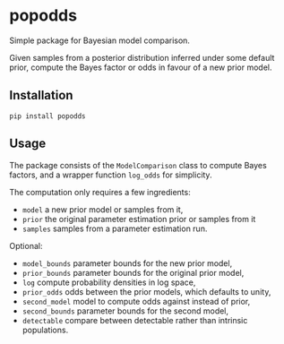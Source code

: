 # popodds
Simple package for Bayesian model comparison.

Given samples from a posterior distribution inferred under some default prior, compute the Bayes factor or odds in favour of a new prior model.

## Installation

`pip install popodds`

## Usage

The package consists of the `ModelComparison` class to compute Bayes factors, and a wrapper function `log_odds` for simplicity.

The computation only requires a few ingredients:
- `model` a new prior model or samples from it,
- `prior` the original parameter estimation prior or samples from it
- `samples` samples from a parameter estimation run.

Optional:
- `model_bounds` parameter bounds for the new prior model,
- `prior_bounds` parameter bounds for the original prior model,
- `log` compute probability densities in log space,
- `prior_odds` odds between the prior models, which defaults to unity,
- `second_model` model to compute odds against instead of prior,
- `second_bounds` parameter bounds for the second model,
- `detectable` compare between detectable rather than intrinsic populations.
